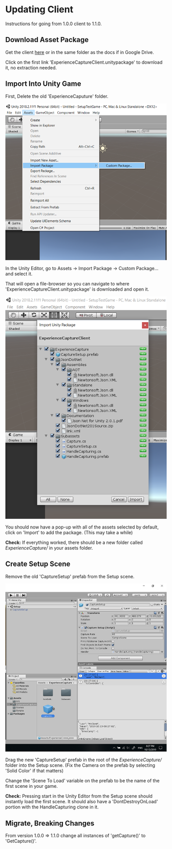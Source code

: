 # Updating Client

Instructions for going from 1.0.0 client to 1.1.0.

## Download Asset Package

Get the client [here](https://github.com/jhburns/ExperienceCapture/releases/tag/client.1.1.0) or in
the same folder as the docs if in Google Drive. 

Click on the first link 'ExperienceCaptureClient.unitypackage' to download it, no extraction needed.

## Import Into Unity Game

First, Delete the old 'ExperienceCaputure' folder.

![Opening asset menu](images/import_package.png)

In the Unity Editor, go to Assets -> Import Package -> Custom Package... and select it.

That will open a file-browser so you can navigate to where 'ExperienceCaptureClient.unitypackage'
is downloaded and open it. 

![Importing package](images/import_menu.png)

You should now have a pop-up with all of the assets selected by default, click on 
'Import' to add the package. (This may take a while)

**Check:** If everything worked, there should be a new folder called *ExperienceCapture/* in your assets folder.

## Create Setup Scene

Remove the old 'CaptureSetup' prefab from the Setup scene.

![Dragging in prefab](images/prefab.png)

Drag the new 'CaptureSetup' prefab in the root of the *ExperienceCapture/* folder into the Setup scene.
(Fix the Camera on the prefab by selecting 'Solid Color' if that matters)

Change the 'Scene To Load' variable on the prefab to be the name of the first scene in your 
game. 

**Check:** Pressing start in the Unity Editor from the Setup scene should instantly load the first scene.
It should also have a 'DontDestroyOnLoad' portion with the HandleCapturing clone in it.

## Migrate, Breaking Changes

From version 1.0.0 => 1.1.0 change all instances of 'getCapture()' to 'GetCapture()'.